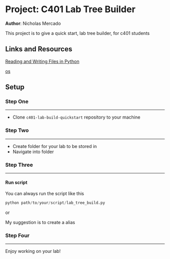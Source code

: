 
# **Project**: C401 Lab Tree Builder

**Author**: Nicholas Mercado

This project is to give a quick start, lab tree builder, for c401 students

## Links and Resources

[Reading and Writing Files in Python](https://realpython.com/read-write-files-python/)

[os](https://docs.python.org/3/library/os.html)

## Setup

### Step One

___

- Clone `c401-lab-build-quickstart` repository to your machine

### Step Two

___

- Create folder for your lab to be stored in
- Navigate into folder

### Step Three

___

#### Run script

You can always run the script like this
  
```python
python path/to/your/script/lab_tree_build.py
```

or

My suggestion is to create a alias

### Step Four

___

Enjoy working on your lab!
